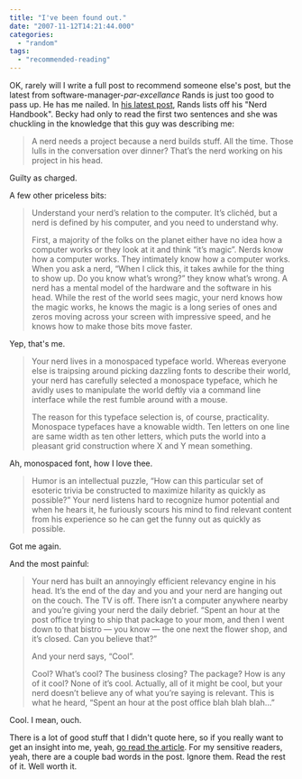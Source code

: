 ```yaml
---
title: "I've been found out."
date: "2007-11-12T14:21:44.000"
categories: 
  - "random"
tags: 
  - "recommended-reading"
---
```


OK, rarely will I write a full post to recommend someone else's post, but the latest from software-manager-_par-excellance_ Rands is just too good to pass up. He has me nailed. In [his latest post](http://www.randsinrepose.com/archives/2007/11/11/the_nerd_handbook.html), Rands lists off his "Nerd Handbook". Becky had only to read the first two sentences and she was chuckling in the knowledge that this guy was describing me:

> A nerd needs a project because a nerd builds stuff. All the time. Those lulls in the conversation over dinner? That’s the nerd working on his project in his head.

Guilty as charged.

A few other priceless bits:

> Understand your nerd’s relation to the computer. It’s clichéd, but a nerd is defined by his computer, and you need to understand why.
> 
> First, a majority of the folks on the planet either have no idea how a computer works or they look at it and think “it’s magic”. Nerds know how a computer works. They intimately know how a computer works. When you ask a nerd, “When I click this, it takes awhile for the thing to show up. Do you know what’s wrong?” they know what’s wrong. A nerd has a mental model of the hardware and the software in his head. While the rest of the world sees magic, your nerd knows how the magic works, he knows the magic is a long series of ones and zeros moving across your screen with impressive speed, and he knows how to make those bits move faster.

Yep, that's me.

> Your nerd lives in a monospaced typeface world. Whereas everyone else is traipsing around picking dazzling fonts to describe their world, your nerd has carefully selected a monospace typeface, which he avidly uses to manipulate the world deftly via a command line interface while the rest fumble around with a mouse.
> 
> The reason for this typeface selection is, of course, practicality. Monospace typefaces have a knowable width. Ten letters on one line are same width as ten other letters, which puts the world into a pleasant grid construction where X and Y mean something.

Ah, monospaced font, how I love thee.

> Humor is an intellectual puzzle, “How can this particular set of esoteric trivia be constructed to maximize hilarity as quickly as possible?” Your nerd listens hard to recognize humor potential and when he hears it, he furiously scours his mind to find relevant content from his experience so he can get the funny out as quickly as possible.

Got me again.

And the most painful:

> Your nerd has built an annoyingly efficient relevancy engine in his head. It’s the end of the day and you and your nerd are hanging out on the couch. The TV is off. There isn’t a computer anywhere nearby and you’re giving your nerd the daily debrief. “Spent an hour at the post office trying to ship that package to your mom, and then I went down to that bistro — you know — the one next the flower shop, and it’s closed. Can you believe that?”
> 
> And your nerd says, “Cool”.
> 
> Cool? What’s cool? The business closing? The package? How is any of it cool? None of it’s cool. Actually, all of it might be cool, but your nerd doesn’t believe any of what you’re saying is relevant. This is what he heard, “Spent an hour at the post office blah blah blah…”

Cool. I mean, ouch.

There is a lot of good stuff that I didn't quote here, so if you really want to get an insight into me, yeah, [go read the article](http://www.randsinrepose.com/archives/2007/11/11/the_nerd_handbook.html). For my sensitive readers, yeah, there are a couple bad words in the post. Ignore them. Read the rest of it. Well worth it.

